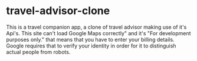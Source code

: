 # travel-advisor-clone
This is a travel companion app, a clone of travel advisor making use of it's Api's.   This site can't load Google Maps correctly" and it's "For development purposes only." that means that you have to enter your billing details. Google requires that to verify your identity in order for it to distinguish actual people from robots.
